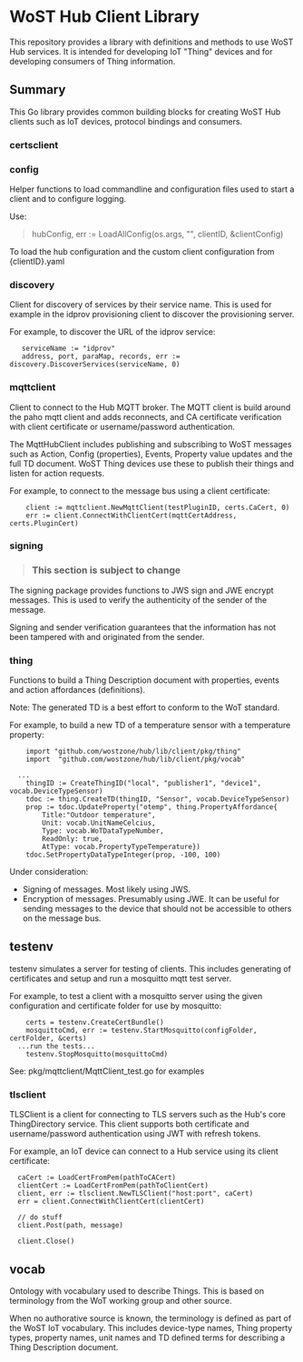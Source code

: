# WoST Hub Client Library 

This repository provides a library with definitions and methods to use WoST Hub services. It is intended for developing IoT "Thing" devices and for developing consumers of Thing information.

## Summary

This Go library provides common building blocks for creating WoST Hub clients such as IoT devices, protocol bindings and consumers. 

### certsclient


### config

Helper functions to load commandline and configuration files used to start a client and to configure logging.

Use:
> hubConfig, err := LoadAllConfig(os.args, "", clientID, &clientConfig) 

To load the hub configuration and the custom client configuration from {clientID}.yaml

### discovery

Client for discovery of services by their service name. This is used for example in the idprov provisioning client to discover the provisioning server. 

For example, to discover the URL of the idprov service:

```golang
   serviceName := "idprov"
   address, port, paraMap, records, err := discovery.DiscoverServices(serviceName, 0)
```

### mqttclient

Client to connect to the Hub MQTT broker. The MQTT client is build around the paho mqtt client and adds reconnects, and CA certificate verification with client certificate or username/password authentication.

The MqttHubClient includes publishing and subscribing to WoST messages such as Action, Config (properties), Events, Property value updates and the full TD document. WoST Thing devices use these to publish their things and listen for action requests.

For example, to connect to the message bus using a client certificate:
```golang
	client := mqttclient.NewMqttClient(testPluginID, certs.CaCert, 0)
    err := client.ConnectWithClientCert(mqttCertAddress, certs.PluginCert)
```
### signing

>### This section is subject to change
The signing package provides functions to JWS sign and JWE encrypt messages. This is used to verify the authenticity of the sender of the message.

Signing and sender verification guarantees that the information has not been tampered with and originated from the sender. 


### thing

Functions to build a Thing Description document with properties, events and action affordances (definitions).

Note: The generated TD is a best effort to conform to the WoT standard.


For example, to build a new TD of a temperature sensor with a temperature property:
```golang
	import "github.com/wostzone/hub/lib/client/pkg/thing"
	import  "github.com/wostzone/hub/lib/client/pkg/vocab"

  ...
    thingID := CreateThingID("local", "publisher1", "device1", vocab.DeviceTypeSensor)
    tdoc := thing.CreateTD(thingID, "Sensor", vocab.DeviceTypeSensor)
    prop := tdoc.UpdateProperty("otemp", thing.PropertyAffordance{
		Title:"Outdoor temperature",
		Unit: vocab.UnitNameCelcius,
		Type: vocab.WoTDataTypeNumber,
		ReadOnly: true,
		AtType: vocab.PropertyTypeTemperature})
    tdoc.SetPropertyDataTypeInteger(prop, -100, 100)
```

Under consideration:
* Signing of messages. Most likely using JWS.
* Encryption of messages. Presumably using JWE. It can be useful for sending messages to the device that should not be accessible to others on the message bus.

## testenv

testenv simulates a server for testing of clients. This includes generating of certificates and setup and run a mosquitto mqtt test server.

For example, to test a client with a mosquitto server using the given configuration and certificate folder for use by mosquitto:
```golang
	certs = testenv.CreateCertBundle()
	mosquittoCmd, err := testenv.StartMosquitto(configFolder, certFolder, &certs)
  ...run the tests...
	testenv.StopMosquitto(mosquittoCmd)
```
See: pkg/mqttclient/MqttClient_test.go for examples

### tlsclient

TLSClient is a client for connecting to TLS servers such as the Hub's core ThingDirectory service. This client supports both certificate and username/password authentication using JWT with refresh tokens.

For example, an IoT device can connect to a Hub service using its client certificate:
```golang
  caCert := LoadCertFromPem(pathToCACert)
  clientCert := LoadCertFromPem(pathToClientCert)
  client, err := tlsclient.NewTLSClient("host:port", caCert)
  err = client.ConnectWithClientCert(clientCert)
  
  // do stuff
  client.Post(path, message)
  
  client.Close()
```

## vocab

Ontology with vocabulary used to describe Things. This is based on terminology from the WoT working group and other source. 

When no authorative source is known, the terminology is defined as part of the WoST IoT vocabulary. This includes device-type names, Thing property types, property names, unit names and TD defined terms for describing a Thing Description document.
